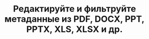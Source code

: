 ---
############################# Static ############################
layout: "auto-gen-gist"
draft: false
path: "ru/redaction/net/metadata /docx/"
otherformats: PDF DOC DOT DOCM DOTX DOTM RTF XLSX XLSM XLTX XLTM XLS XLT CSV PPT PPTX  PPS POT PPSX PPTM PPSM POTM JPEG TIFF PNG BMP GIF 

############################# Head ############################
head_title: "Применение редактирования метаданных к PDF, DOCX, PPT, PPTX, XLS, XLSX в .NET"
head_description: "API GroupDocs.Redactions .NET позволяет разработчикам программного обеспечения применять исправления метаданных к файлам различных форматов, таких как PDF, DOC, DOCX, RTF, XLSX, CSV, PPT, PPTX и изображения."

############################# Header ############################
title: "Редактируйте и фильтруйте метаданные из PDF, DOCX, PPT, PPTX, XLS, XLSX и др."
description: "API GroupDocs.Redactions .NET позволяет разработчикам программного обеспечения редактировать или фильтровать метаданные из различных форматов файлов, таких как PDF, DOC, DOCX, PPT, PPTX, XLS, XLSX и многих других."

######################### Download Button #######################
button:
    enable: true

############################# About ############################
about:
    enable: true
    title: "Что такое редактирование метаданных?"
    content: |
        Метаданные — это вид данных, который предоставляет информацию о других данных. Другими словами, многие думают о метаданных как о ссылках на данные. Это помогает обобщить основную информацию о данных, которую можно использовать для легкого отслеживания и управления данными. GroupDocs.Redaction для .NET — это мощный собственный API, который позволяет разработчикам программного обеспечения редактировать конфиденциальную и секретную информацию из различных типов документов без установки какого-либо внешнего программного обеспечения или стороннего инструмента. Он обеспечил поддержку различных фильтров, таких как автор, компания, категория, размер документа, дата создания, заголовок, LastPrinted, комментарии и так далее. Это помогает пользователям применять редактирование метаданных к различным популярным форматам документов, таким как текстовые документы, рабочие листы Excel, презентации, файлы PDF и растровые изображения. Разработчики также могут обновлять, заменять или стирать метаданные, применяя фильтры или используя поиск. Более того, разработчики могут легко применять несколько редакций за один вызов. Так что лучше попробуйте автоматизировать процесс редактирования документов и метаданных, загрузив API и изучив его основные и расширенные функции.

############################# content ############################
steps:
    enable: true
    block:
    - title_left: «Как очистить метаданные из документа DOCX в Java"
      content_left: |
        GroupDocs.Redaction для .NET — это мощный API, который позволяет программистам редактировать, скрывать или заменять секретную информацию из многочисленных популярных типов документов, используя фильтры или поиск по регулярному выражению.

        В следующем примере кода .NET показано, как применить редактирование метаданных для замены всех или определенных метаданных в документе пустыми или минимальными значениями.

      title_right: "Применить редактирование метаданных к файлу DOCX"
      content_right: |
        * Создайте экземпляр класса [Redactor](https://apireference.groupdocs.com/redaction/net/groupdocs.redaction/redactor).
        * Метод вызова redactor.Apply с объектом EraseMetadataRedaction [EraseMetadataRedaction](https://apireference.groupdocs.com/redaction/net/groupdocs.redaction.redactions/erasemetadataredaction)
        * Вызвать метод redactor.save для сохранения документа в файл "*_Redacted.*" в исходном формате.

      gisthash: "8f1bc20dff33c9a45c01a9e251555bf1"
      gistfile: "how_to_clean_metadata_dotnet.cs"
      
    - title_left: "Редактировать метаданные из файла DOCX через .NET"
      content_left: |
        GroupDocs.Redaction .NET API упрощает жизнь разработчикам, помогая им встраивать автоматизацию документов и создание отчетов с помощью всего нескольких строк кода без каких-либо внешних зависимостей.
        
        В следующем примере кода C# .NET показано, как разработчики программного обеспечения могут удалить конфиденциальные данные из метаданных документа, написав всего пару строк кода.
        
      title_right: "Редактирование метаданных из файлов DOCX"
      content_right: |
        * Создайте экземпляр класса [Redactor](https://apireference.groupdocs.com/redaction/net/groupdocs.redaction/redactor).
        * Вызовите [MetadataRedaction](https://apireference.groupdocs.com/redaction/net/groupdocs.redaction.redactions/metadataredaction)
        * Вызвать метод redaction.Filte
        * Вызвать метод redactor.save для сохранения документа в файл "*_Redacted.*" в исходном формате.
        
      gisthash: "8dee499186930d60909dffa54579c9f4"
      gistfile: "how_to_redact_metadata_dotnet.cs"

    - title_left: "Системные Требования"
      content_left: |
        API GroupDocs.Redaction для .NET поддерживаются на всех основных платформах и операционных системах. Полное руководство по системным требованиям можно найти на странице [системные требования](https://docs.groupdocs.com/redaction/net/system-requirements/). Перед выполнением приведенного ниже кода убедитесь, что на вашем компьютере установлены следующие предварительные компоненты. система:
        * Операционные системы: Microsoft Windows, Linux, MacOS
        * Среда разработки: Visual Studio, Xamarin, MonoDevelop и т. д.
        * Фреймворки: .NET Framework, .NET Standard, .NET Core, Mono
        * Получите последнюю версию API GroupDocs.Redaction .NET из [NuGet](https://www.nuget.org/packages/GroupDocs.Redaction/)
        
      title_right: "Зачем использовать GroupDocs.Redaction"
      content_right: |
        * Разрешить пользователям добавлять пользовательские форматы документов и типы редакций
        * Для удаления конфиденциальной информации не требуется дополнительное программное обеспечение.
        * Возможность установить документ рендеринга диапазона страниц в формате PDF
        * Простой способ редактирования различных типов метаданных: имя автора, версия, название, тема, описание и многое другое.
        * Извлечение информации о документе — тип файла, количество страниц и т. д.
        * Полная поддержка нескольких форматов данных

demos:
    enable: true
        

more_formats:
    enable: true


back_to_top:
    enable: true
---